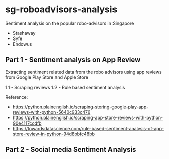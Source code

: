 # sg-roboadvisors-analysis
Sentiment analysis on the popular robo-advisors in Singapore
- Stashaway
- Syfe
- Endowus

## Part 1 - Sentiment analysis on App Review
Extracting sentiment related data from the robo advisors using app reviews from Google Play Store and Apple Store

1.1 - Scraping reviews
1.2 - Rule based sentiment analysis

Reference:
- https://python.plainenglish.io/scraping-storing-google-play-app-reviews-with-python-5640c933c476
- https://python.plainenglish.io/scraping-app-store-reviews-with-python-90e4117ccdfb
- https://towardsdatascience.com/rule-based-sentiment-analysis-of-app-store-review-in-python-94d8bbfc48bb

## Part 2 - Social media Sentiment Analysis